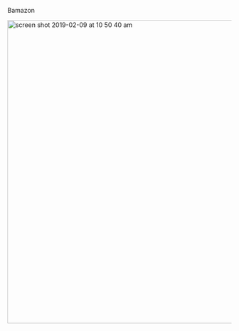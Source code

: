 Bamazon

<img width="683" alt="screen shot 2019-02-09 at 10 50 40 am" src="https://user-images.githubusercontent.com/41562452/52524307-d0014880-2c58-11e9-89e3-e131dc43d855.png">
